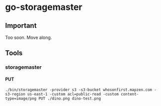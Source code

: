 # go-storagemaster

## Important

Too soon. Move along.

## Tools

### storagemaster

#### PUT

```
./bin/storagemaster -provider s3 -s3-bucket whosonfirst.mapzen.com -s3-region us-east-1 -custom acl=public-read -custom content-type=image/png PUT ./dino.png dino-test.png
```
